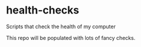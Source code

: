 # health-checks
Scripts that check the health of my computer

This repo will be populated with lots of fancy checks.  
